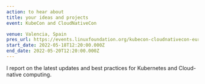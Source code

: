 ```yaml
---
action: to hear about
title: your ideas and projects
event: KubeCon and CloudNativeCon

venue: Valencia, Spain
pres_url: https://events.linuxfoundation.org/kubecon-cloudnativecon-europe/
start_date: 2022-05-18T12:20:00.000Z
end_date: 2022-05-20T12:20:00.000Z
---
```


I report on the latest updates and best practices for Kubernetes and Cloud-native computing.
